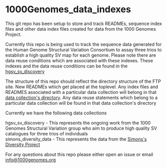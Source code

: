 # 1000Genomes_data_indexes

This git repo has been setup to store and track READMEs, sequence index files and other data index files created for data from the 1000 Genomes Project.

Currently this repo is being used to track the sequence data generated for the Human Genome Structural Variation Consortium to assay three trios to establish a high quality SV map for each genome. Please note there are data reuse conditions which are associated with these indexes. These indexes and the data reuse conditions can be found in the [hgsv_sv_discovery](https://github.com/igsr/1000Genomes_data_indexes/tree/master/data_collections/hgsv_sv_discovery)

The structure of this repo should reflect the directory structure of the FTP site. New READMEs which get placed at the toplevel. Any index files and READMES associated with a particular data collection will belong in that [data collection's directory](https://github.com/igsr/1000Genomes_data_indexes/tree/master/). Any data reuse statements which belong to a particular data collection will be found in that data collection's directory

Currently we have the following data collections

hgsv_sv_discovery - This represents the ongoing work from the 1000 Genomes Structural Variation group who aim to produce high quality SV catalogues for three trios of individuals  
simons_diversity_data - This represents the data from the [Simons's Diversity Project](https://www.simonsfoundation.org/simons-genome-diversity-project/)

For any questions about this repo please either open an issue or email info@1000genomes.org


